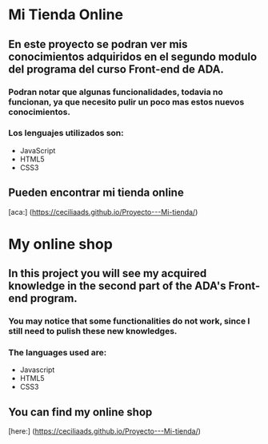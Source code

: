 # Mi Tienda Online

## En este proyecto se podran ver mis conocimientos adquiridos en el segundo modulo del programa del curso Front-end de ADA.

### Podran notar que algunas funcionalidades, todavia no funcionan, ya que necesito pulir un poco mas estos nuevos conocimientos. 


### Los lenguajes utilizados son: 
- JavaScript
- HTML5 
- CSS3


## Pueden encontrar mi tienda online

[aca:] (https://ceciliaads.github.io/Proyecto---Mi-tienda/)


# My online shop

## In this project you will see my acquired knowledge in the second part of the ADA's Front-end program.

### You may notice that some functionalities do not work, since I still need to pulish these new knowledges.


### The languages ​​used are:
- Javascript
- HTML5 
- CSS3


## You can find my online shop

[here:] (https://ceciliaads.github.io/Proyecto---Mi-tienda/)




